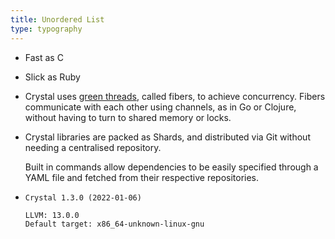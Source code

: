 ```yaml
---
title: Unordered List
type: typography
---
```


* Fast as C
* Slick as Ruby
* Crystal uses [green threads](/), called fibers, to achieve concurrency. Fibers communicate with each other using channels, as in Go or Clojure, without   having to turn to shared memory or locks.
* Crystal libraries are packed as Shards, and distributed via Git without needing a centralised repository.

  Built in commands allow dependencies to be easily specified through a YAML file and fetched from their respective repositories.
* ```text
  Crystal 1.3.0 (2022-01-06)

  LLVM: 13.0.0
  Default target: x86_64-unknown-linux-gnu
  ```

